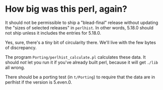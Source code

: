 
# How big was this perl, again?

It should not be permissible to ship a "blead-final" release without updating
the "sizes of selected releases" in `perlhist`.  In other words, 5.18.0 should
not ship unless it includes the entries for 5.18.0.

Yes, sure, there's a tiny bit of circularity there.  We'll live with the few
bytes of discrepancy.

The program `Porting/perlhist_calculate.pl` calculates these data.  It should
*not* let you run it if you've already built perl, because it will get `./lib`
all wrong.

There should be a porting test (in `t/Porting`) to require that the data are in
perlhist if the version is 5.even.0.
